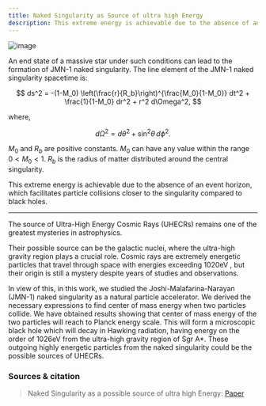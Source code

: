 ```yaml
---
title: Naked Singularity as Source of ultra high Energy
description: This extreme energy is achievable due to the absence of an event horizon, which facilitates particle collisions closer to the singularity compared to black holes.
---
```


![image](/images/img1.png)

An end state of a massive star under such conditions can lead to the formation of JMN-1 naked singularity. The line element of the JMN-1 naked singularity spacetime is:

$$ 
ds^2 = -(1-M_0) \left(\frac{r}{R_b}\right)^{\frac{M_0}{1-M_0}} dt^2 + \frac{1}{1-M_0} dr^2 + r^2 d\Omega^2,
$$

where,

$$ 
d\Omega^2 = d\theta^2 + \sin^2\theta \, d\phi^2.
$$

$M_0$ and $R_b$ are positive constants. $M_0$ can have any value within the range $0 < M_0 < 1$. $R_b$ is the radius of matter distributed around the central singularity.

This extreme energy is achievable due to the absence of an event horizon, which facilitates particle collisions closer to the singularity compared to black holes.

---

The source of Ultra-High Energy Cosmic Rays (UHECRs) remains one of the greatest mysteries in astrophysics. 

Their possible source can be the galactic nuclei, where the ultra-high gravity region plays a crucial role. Cosmic rays are extremely energetic particles that travel through space with energies exceeding 1020eV , but their origin is still a mystery despite years of studies and observations.

In view of this, in this work, we studied the Joshi-Malafarina-Narayan (JMN-1) naked singularity as a natural particle accelerator. We derived the necessary expressions to find center of mass energy when two particles collide. We have obtained results showing that center of mass energy of the two particles will reach to Planck energy scale. This will form a microscopic black hole which will decay in Hawking radiation, having energy on the order of 1026eV from the ultra-high gravity region of Sgr A*. These outgoing highly energetic particles from the naked singularity could be the possible sources of UHECRs.

### Sources & citation

> Naked Singularity as a possible source of ultra high Energy: [Paper](https://www.researchgate.net/publication/369624131_Naked_Singularity_as_a_Possible_Source_of_Ultra-High_Energy_Cosmic_Rays)